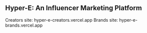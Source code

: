 ## Hyper-E: An Influencer Marketing Platform

Creators site: hyper-e-creators.vercel.app
Brands site: hyper-e-brands.vercel.app
